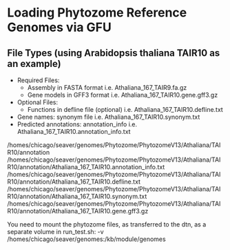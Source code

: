 # Loading Phytozome Reference Genomes via GFU

## File Types (using Arabidopsis thaliana TAIR10 as an example)

* Required Files:
    * Assembly in FASTA format i.e. Athaliana_167_TAIR9.fa.gz
    * Gene models in GFF3 format i.e. Athaliana_167_TAIR10.gene.gff3.gz
* Optional Files:
    * Functions in defline file (optional) i.e. Athaliana_167_TAIR10.defline.txt
* Gene names: synonym file i.e. Athaliana_167_TAIR10.synonym.txt
* Predicted annotations: annotation_info i.e. Athaliana_167_TAIR10.annotation_info.txt

/homes/chicago/seaver/genomes/Phytozome/PhytozomeV13/Athaliana/TAIR10/annotation
/homes/chicago/seaver/genomes/Phytozome/PhytozomeV13/Athaliana/TAIR10/annotation/Athaliana_167_TAIR10.annotation_info.txt
/homes/chicago/seaver/genomes/Phytozome/PhytozomeV13/Athaliana/TAIR10/annotation/Athaliana_167_TAIR10.defline.txt
/homes/chicago/seaver/genomes/Phytozome/PhytozomeV13/Athaliana/TAIR10/annotation/Athaliana_167_TAIR10.synonym.txt
/homes/chicago/seaver/genomes/Phytozome/PhytozomeV13/Athaliana/TAIR10/annotation/Athaliana_167_TAIR10.gene.gff3.gz




You need to mount the phytozome files, as transferred to the dtn, as a separate volume in run_test.sh:
-v /homes/chicago/seaver/genomes:/kb/module/genomes

